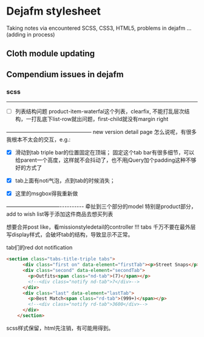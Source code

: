 # Dejafm stylesheet
Taking notes via encountered SCSS, CSS3, HTML5, problems in dejafm ...(adding in process)

## Cloth module updating

## Compendium issues in dejafm

### scss
----------------------------------------------------------
- [ ] 列表结构问题
product-item-waterfal这个列表，clearfix, 不能打乱层次结构，一打乱底下list-row就出问题，first-child就没有margin right

————————————————
new version detail page
怎么说呢，有很多我根本不太会的交互，e.g.:
- [x] 滑动到tab triple bar的位置固定在顶端；
固定这个tab bar有很多细节，可以给parent一个高度，这样就不会抖动了，也不用jQuery加个padding这种不够好的方式了
- [x] tab上面有noti气泡，点到tab的时候消失；
- [x] 这里的msgbox得我重新做


——————————----------
牵扯到三个部分的model
特别是product部分，add to wish list等于添加这件商品去想买列表

想要合并post like，看missionstyledetail的controller
!!! tabs 千万不要在最外层写display样式，会破坏tab的结构，导致显示不正常。

tab们的red dot notification

```html
<section class="tabs-title-triple tabs">
      <div class="first on" data-element="firstTab"><p>Street Snaps</p></div>
      <div class="second" data-element="secondTab">
        <p>Outfits<span class="nd-tab">(7)</span></p>
        <!--<div class="notify nd-tab">7</div>-->
      </div>
      <div class="last" data-element="lastTab">
        <p>Best Match<span class="rd-tab">(999+)</span></p>
        <!--<div class="notify rd-tab">3600</div>-->
      </div>
    </section>
```

scss样式保留，html先注销，有可能用得到。
